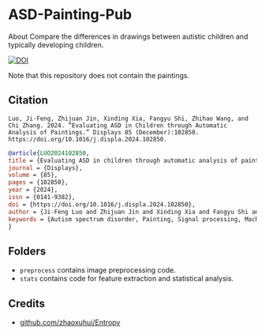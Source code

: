 # ASD-Painting-Pub
About Compare the differences in drawings between autistic children and typically developing children.

[![DOI](https://zenodo.org/badge/748501284.svg)](https://zenodo.org/doi/10.5281/zenodo.10608174)

Note that this repository does not contain the paintings.

## Citation
`Luo, Ji-Feng, Zhijuan Jin, Xinding Xia, Fangyu Shi, Zhihao Wang, and Chi Zhang. 2024. “Evaluating ASD in Children through Automatic Analysis of Paintings.” Displays 85 (December):102850. https://doi.org/10.1016/j.displa.2024.102850.`

```bibtex
@article{LUO2024102850,
title = {Evaluating ASD in children through automatic analysis of paintings},
journal = {Displays},
volume = {85},
pages = {102850},
year = {2024},
issn = {0141-9382},
doi = {https://doi.org/10.1016/j.displa.2024.102850},
author = {Ji-Feng Luo and Zhijuan Jin and Xinding Xia and Fangyu Shi and Zhihao Wang and Chi Zhang},
keywords = {Autism spectrum disorder, Painting, Signal processing, Machine learning}
}
```

## Folders
- `preprocess` contains image preprocessing code.
- `stats` contains code for feature extraction and statistical analysis.

## Credits
- [github.com/zhaoxuhui/Entropy](https://github.com/zhaoxuhui/Entropy)
